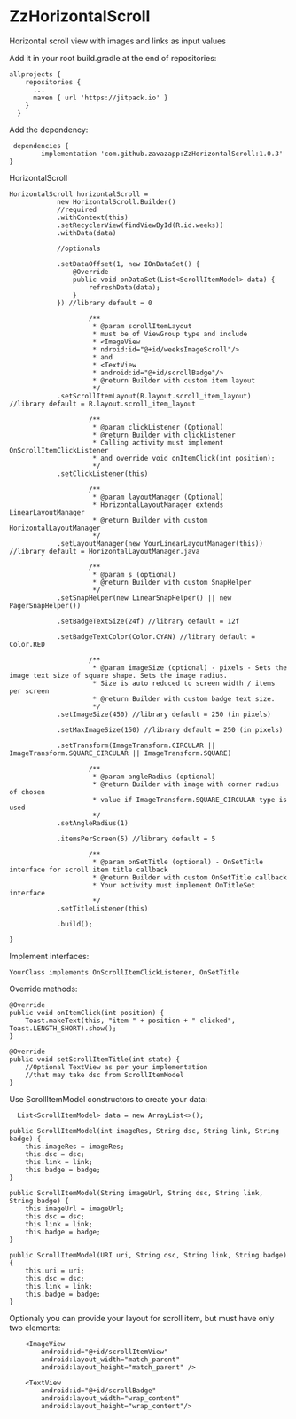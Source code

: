 # ZzHorizontalScroll
Horizontal scroll view with images and links as input values


Add it in your root build.gradle at the end of repositories:

    allprojects {
        repositories {
          ...
          maven { url 'https://jitpack.io' }
        }
      }
      
      
Add the dependency:

     dependencies {
	        implementation 'com.github.zavazapp:ZzHorizontalScroll:1.0.3'
	}
  
  

HorizontalScroll

    HorizontalScroll horizontalScroll =
                new HorizontalScroll.Builder()
                //required
                .withContext(this)
                .setRecyclerView(findViewById(R.id.weeks))
                .withData(data)

                //optionals

                .setDataOffset(1, new IOnDataSet() {
                    @Override
                    public void onDataSet(List<ScrollItemModel> data) {
                        refreshData(data);
                    }
                }) //library default = 0

                        /**
                         * @param scrollItemLayout
                         * must be of ViewGroup type and include
                         * <ImageView
                         * ndroid:id="@+id/weeksImageScroll"/>
                         * and
                         * <TextView
                         * android:id="@+id/scrollBadge"/>
                         * @return Builder with custom item layout
                         */
                .setScrollItemLayout(R.layout.scroll_item_layout) //library default = R.layout.scroll_item_layout

                        /**
                         * @param clickListener (Optional)
                         * @return Builder with clickListener
                         * Calling activity must implement OnScrollItemClickListener
                         * and override void onItemClick(int position);
                         */
                .setClickListener(this)

                        /**
                         * @param layoutManager (Optional)
                         * HorizontalLayoutManager extends LinearLayoutManager
                         * @return Builder with custom HorizontalLayoutManager
                         */
                .setLayoutManager(new YourLinearLayoutManager(this)) //library default = HorizontalLayoutManager.java

                        /**
                         * @param s (optional)
                         * @return Builder with custom SnapHelper
                         */
                .setSnapHelper(new LinearSnapHelper() || new PagerSnapHelper())

                .setBadgeTextSize(24f) //library default = 12f

                .setBadgeTextColor(Color.CYAN) //library default = Color.RED

                        /**
                         * @param imageSize (optional) - pixels - Sets the image text size of square shape. Sets the image radius.
                         * Size is auto reduced to screen width / items per screen
                         * @return Builder with custom badge text size.
                         */
                .setImageSize(450) //library default = 250 (in pixels)

                .setMaxImageSize(150) //library default = 250 (in pixels)

                .setTransform(ImageTransform.CIRCULAR || ImageTransform.SQUARE_CIRCULAR || ImageTransform.SQUARE)

                        /**
                         * @param angleRadius (optional)
                         * @return Builder with image with corner radius of chosen
                         * value if ImageTransform.SQUARE_CIRCULAR type is used
                         */
                .setAngleRadius(1)

                .itemsPerScreen(5) //library default = 5

                        /**
                         * @param onSetTitle (optional) - OnSetTitle interface for scroll item title callback
                         * @return Builder with custom OnSetTitle callback
                         * Your activity must implement OnTitleSet interface
                         */
                .setTitleListener(this)

                .build();

    }

Implement interfaces:

    YourClass implements OnScrollItemClickListener, OnSetTitle
  
  
Override methods:

    @Override
    public void onItemClick(int position) {
        Toast.makeText(this, "item " + position + " clicked", Toast.LENGTH_SHORT).show();
    }

    @Override
    public void setScrollItemTitle(int state) {
        //Optional TextView as per your implementation
        //that may take dsc from ScrollItemModel
    }
    
    
Use ScrollItemModel constructors to create your data:

      List<ScrollItemModel> data = new ArrayList<>();

    public ScrollItemModel(int imageRes, String dsc, String link, String badge) {
        this.imageRes = imageRes;
        this.dsc = dsc;
        this.link = link;
        this.badge = badge;
    }

    public ScrollItemModel(String imageUrl, String dsc, String link, String badge) {
        this.imageUrl = imageUrl;
        this.dsc = dsc;
        this.link = link;
        this.badge = badge;
    }
    
    public ScrollItemModel(URI uri, String dsc, String link, String badge) {
        this.uri = uri;
        this.dsc = dsc;
        this.link = link;
        this.badge = badge;
    }

Optionaly you can provide your layout for scroll item, but must have only two elements:


		<ImageView
			android:id="@+id/scrollItemView"
			android:layout_width="match_parent"
			android:layout_height="match_parent" />

		<TextView
			android:id="@+id/scrollBadge"
			android:layout_width="wrap_content"
			android:layout_height="wrap_content"/>
    
